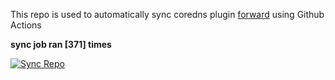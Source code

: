 This repo is used to automatically sync coredns plugin [forward](https://github.com/QZLin/forward) using Github Actions

**sync job ran [371] times**

[![Sync Repo](https://github.com/QZLin/coredns-extract/actions/workflows/sync.yaml/badge.svg)](https://github.com/QZLin/coredns-extract/actions/workflows/sync.yaml)
